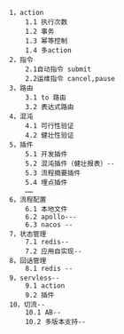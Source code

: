     
    1，action
        1.1 执行次数
        1.2 事务
        1.3 幂等控制
        1.4 多action
    2，指令
        2.1自动指令 submit
        2.2运维指令 cancel,pause
    3，路由
        3.1 to 路由
        3.2 表达式路由
    4，混沌
        4.1 可行性验证
        4.2 健壮性验证  
    5，插件
        5.1 开发插件
        5.2 混沌插件（健壮报表）--
        5.3 流程摘要插件
        5.4 埋点插件
        ……
    6，流程配置
        6.1 本地文件
        6.2 apollo---
        6.3 nacos --
    7，状态管理
        7.1 redis--
        7.2 应用自实现--
    8，回话管理
        8.1 redis --
    9，servless--
        9.1 action
        9.2 插件
    10，切流--
        10.1 AB--
        10.2 多版本支持--
    
        
    
